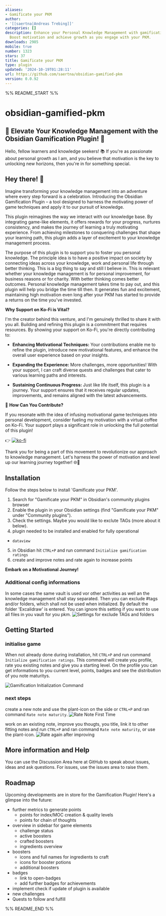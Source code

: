 ```yaml
---
aliases:
- Gamificate your PKM
author:
- '[[saertna|Andreas Trebing]]'
categories: []
description: Enhance your Personal Knowledge Management with gamification elements.
  Boost motivation and achieve growth as you engage with your PKM.
downloads: 2985
mobile: true
number: 1323
stars: 37
title: Gamificate your PKM
type: plugin
updated: '2024-10-19T01:28:11'
url: https://github.com/saertna/obsidian-gamified-pkm
version: 0.0.92
---
```


%% README_START %%

# obsidian-gamified-pkm

## **🌟 Elevate Your Knowledge Management with the Obsidian Gamification Plugin! 🚀**

Hello, fellow learners and knowledge seekers! 📚 If you're as passionate about personal growth as I am, and you believe that motivation is the key to unlocking new horizons, then you're in for something special.

## Hey there! 👋 
Imagine transforming your knowledge management into an adventure where every step forward is a celebration. Introducing the Obsidian Gamification Plugin – a tool designed to harness the motivating power of game techniques and apply it to our pursuit of knowledge.

This plugin reimagines the way we interact with our knowledge base. By integrating game-like elements, it offers rewards for your progress, nurtures consistency, and makes the journey of learning a truly motivating experience. From achieving milestones to conquering challenges that shape your learning path, this plugin adds a layer of excitement to your knowledge management process.

The purpose of this plugin is to support you to foster you personal knowledge. The principle idea is to have a positive impact on society by connecting ideas across your knowledge, work and personal life through better thinking. This is a big thing to say and still I believe in. This is relevant whether your knowledge management is for personal improvement, for business reasons or for charity. With better thinking comes better outcomes. Personal knowledge management takes time to pay out, and this plugin will help you bridge the time till then. It generates fun and excitement, maintaining high motivation even long after your PKM has started to provide a returns on the time you've invested.

**Why Support on Ko-Fi is Vital?**

I'm the creator behind this venture, and I'm genuinely thrilled to share it with you all. Building and refining this plugin is a commitment that requires resources. By showing your support on Ko-Fi, you're directly contributing to:

- **Enhancing Motivational Techniques:** Your contributions enable me to refine the plugin, introduce new motivational features, and enhance the overall user experience based on your insights.

- **Expanding the Experience:** More challenges, more opportunities! With your support, I can craft diverse quests and challenges that cater to various learning paths and interests.

- **Sustaining Continuous Progress:** Just like life itself, this plugin is a journey. Your support ensures that it receives regular updates, improvements, and remains aligned with the latest advancements.

🎉 **How Can You Contribute?**

If you resonate with the idea of infusing motivational game techniques into personal development, consider fueling my motivation with a virtual coffee on Ko-Fi. Your support plays a significant role in unlocking the full potential of this plugin!

👉 [![ko-fi](https://ko-fi.com/img/githubbutton_sm.svg)](https://ko-fi.com/J3J6DYYS5)

Thank you for being a part of this movement to revolutionize our approach to knowledge management. Let's harness the power of motivation and level up our learning journey together! 🌐🌱

## Installation
Follow the steps below to install 'Gamificate your PKM'.

1. Search for "Gamificate your PKM" in Obsidian's community plugins browser
2. Enable the plugin in your Obsidian settings (find "Gamificate your PKM" under "Community plugins").
3. Check the settings. Maybe you would like to exclute TAGs (more about it below).
4. plugin needed to be installed and enabled for fully operational 
  -  `dataview`
5. in Obsidian hit `CTRL+P` and run command `Initialize gamification ratings`
6. create and improve notes and rate again to increase points

**Embark on a Motivational Journey!**

### Additional config informations

In some cases the same vault is used vor other activities as well an the knowledge management shall stay separated. Then you can exclude #tags and/or folders, which shall not be used when initialized. By default the folder 'Excalidraw' is entered. You can ignore this setting if you want to use all files in you vault for you pkm.
![Settings for exclude TAGs and folders](https://raw.githubusercontent.com/saertna/obsidian-gamified-pkm/HEAD//docs/images/SettingsExcludeTagsFolders.png)

## Getting Started

### initialise game

When not already done during installation, hit `CTRL+P` and run command `Initialize gamification ratings`. This command will create you profile, rate you existing notes and give you a starting level. On the profile you can get informations to you current level, points, badges and see the distribution of you note maturitys.

![Gamification Initialization Command](https://raw.githubusercontent.com/saertna/obsidian-gamified-pkm/HEAD//docs/images/GamificationInitializationCommand.png)

### next steps

create a new note and use the plant-icon on the side or `CTRL+P` and ran command `Rate note maturity`.
![Rate Note First Time](https://raw.githubusercontent.com/saertna/obsidian-gamified-pkm/HEAD//docs/images/RateNoteFirstTime.png)

work on an existing note, improve you thougts, you title, link it to other fitting notes and run `CTRL+P` and ran command `Rate note maturity`, or use the plant-icon.
![Rate again after improving](https://raw.githubusercontent.com/saertna/obsidian-gamified-pkm/HEAD//docs/images/RateAfterImprovement.png)

## More information and Help
You can use the Discussion Area here at GitHub to speak about issues, ideas and ask questions. For issues, use the issues area to raise them.

## Roadmap
Upcoming developments are in store for the Gamification Plugin! Here's a glimpse into the future:

- further metrics to generate points
	- points for index/MOC creation & quality levels
	- points for chain of thoughts
- overview in sidebar for game elements
	- challenge status
	- active boosters
	- crafted boosters
	- ingredients overview
- boosters
	- icons and full names for ingredients to craft
	- icons for booster potions
	- additional boosters
- badges
	- link to open-badges
	- add further badges for achievements
- implement check if update of plugin is available
- new challenges
- Quests to follow and fulfill


%% README_END %%